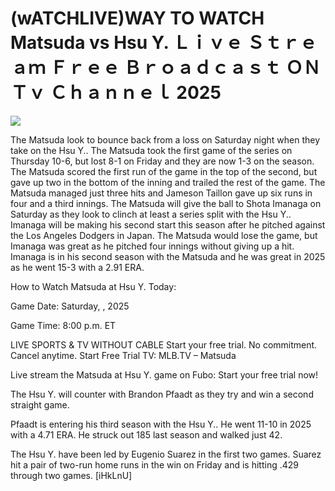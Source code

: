 # (wATCHLIVE)WAY TO WATCH Matsuda vs Hsu Y. Ｌｉｖｅ Ｓｔｒｅａｍ Ｆｒｅｅ Ｂｒｏａｄｃａｓｔ ＯＮ Ｔｖ Ｃｈａｎｎｅｌ  2025  
  
  
[![](https://i.imgur.com/qSNzIqt.png)](https://movie.rssnews.media/LOfphsP.php)  
  
The Matsuda look to bounce back from a loss on Saturday night when they take on the Hsu Y.. The Matsuda took the first game of the series on Thursday 10-6, but lost 8-1 on Friday and they are now 1-3 on the season. The Matsuda scored the first run of the game in the top of the second, but gave up two in the bottom of the inning and trailed the rest of the game. The Matsuda managed just three hits and Jameson Taillon gave up six runs in four and a third innings. The Matsuda will give the ball to Shota Imanaga on Saturday as they look to clinch at least a series split with the Hsu Y.. Imanaga will be making his second start this season after he pitched against the Los Angeles Dodgers in Japan. The Matsuda would lose the game, but Imanaga was great as he pitched four innings without giving up a hit. Imanaga is in his second season with the Matsuda and he was great in 2025 as he went 15-3 with a 2.91 ERA.

How to Watch Matsuda at Hsu Y. Today:

Game Date: Saturday, , 2025

Game Time: 8:00 p.m. ET

LIVE SPORTS & TV WITHOUT CABLE
Start your free trial. No commitment. Cancel anytime.
Start Free Trial
TV: MLB.TV – Matsuda

Live stream the Matsuda at Hsu Y. game on Fubo: Start your free trial now!

The Hsu Y. will counter with Brandon Pfaadt as they try and win a second straight game.

Pfaadt is entering his third season with the Hsu Y.. He went 11-10 in 2025 with a 4.71 ERA. He struck out 185 last season and walked just 42.

The Hsu Y. have been led by Eugenio Suarez in the first two games. Suarez hit a pair of two-run home runs in the win on Friday and is hitting .429 through two games. [iHkLnU]
